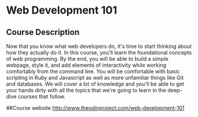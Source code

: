 # Web Development 101
## Course Description
Now that you know what web developers do, it's time to start thinking about how they actually do it. In this course, you'll learn the foundational concepts of web programming. By the end, you will be able to build a simple webpage, style it, and add elements of interactivity while working comfortably from the command line. You will be comfortable with basic scripting in Ruby and Javascript as well as more unfamiliar things like Git and databases. We will cover a lot of knowledge and you'll be able to get your hands dirty with all the topics that we're going to learn in the deep-dive courses that follow.

##Course website
http://www.theodinproject.com/web-development-101